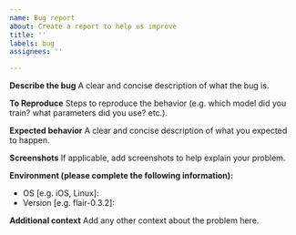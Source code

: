 ```yaml
---
name: Bug report
about: Create a report to help us improve
title: ''
labels: bug
assignees: ''

---
```


**Describe the bug**
A clear and concise description of what the bug is.

**To Reproduce**
Steps to reproduce the behavior (e.g. which model did you train? what parameters did you use? etc.).

**Expected behavior**
A clear and concise description of what you expected to happen.

**Screenshots**
If applicable, add screenshots to help explain your problem.

**Environment (please complete the following information):**
 - OS [e.g. iOS, Linux]:
 - Version [e.g. flair-0.3.2]:

**Additional context**
Add any other context about the problem here.
